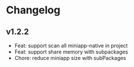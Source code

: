 # Changelog

## v1.2.2

- Feat: support scan all miniapp-native in project
- Feat: support share memory with subpackages
- Chore: reduce miniapp size with subPackages
